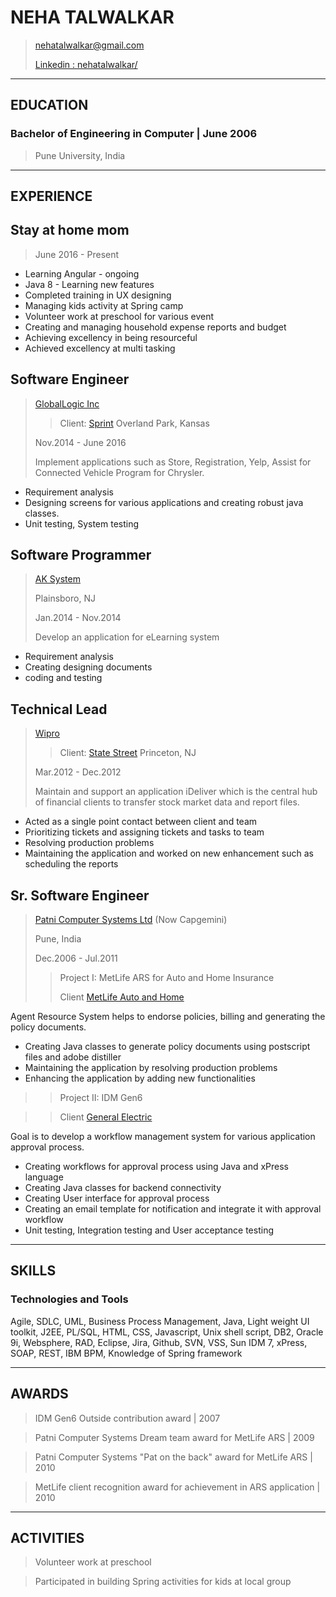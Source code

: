 # NEHA TALWALKAR

> [nehatalwalkar@gmail.com](mailto:nehatalwalkar@gmail.com)
>
> [Linkedin : nehatalwalkar/](https://www.linkedin.com/in/nehatalwalkar/)

---

## EDUCATION

### Bachelor of Engineering in Computer | June 2006

> Pune University, India

---

## EXPERIENCE

## Stay at home mom
> June 2016 - Present
>

- Learning Angular - ongoing
- Java 8 - Learning new features
- Completed training in UX designing
- Managing kids activity at Spring camp
- Volunteer work at preschool for various event
- Creating and managing household expense reports and budget
- Achieving excellency in being resourceful
- Achieved excellency at multi tasking



## Software Engineer

> [GlobalLogic Inc](https://www.globallogic.com/)
>> Client: [Sprint](https://www.sprint.com/)
> Overland Park, Kansas
>
> Nov.2014 - June 2016
>
> Implement applications such as Store, Registration, Yelp, Assist for Connected Vehicle Program for Chrysler.

- Requirement analysis
- Designing screens for various applications and creating robust java classes.
- Unit testing, System testing

## Software Programmer

> [AK System](https://www.aksystems-inc.com/)
>
> Plainsboro, NJ
>
> Jan.2014 - Nov.2014
>
> Develop an application for eLearning system

- Requirement analysis 
- Creating designing documents
- coding and testing


## Technical Lead

> [Wipro](https://www.wipro.com/en-US/) 
>> Client: [State Street](http://www.statestreet.com/home.html)
> Princeton, NJ
>
> Mar.2012 - Dec.2012
>
> Maintain and support an application iDeliver which is the central hub of financial clients to transfer stock market data and report files. 

- Acted as a single point contact between client and team
- Prioritizing tickets and assigning tickets and tasks to team
- Resolving production problems
- Maintaining the application and worked on new enhancement such as scheduling the reports

## Sr. Software Engineer

> [Patni Computer Systems Ltd](https://www.capgemini.com/in-en/) (Now Capgemini)
>
> Pune, India
>
> Dec.2006 - Jul.2011
>> Project I: MetLife ARS for Auto and Home Insurance
>> 
>> Client [MetLife Auto and Home](https://www.metlife.com) 

Agent Resource System helps to endorse policies, billing and generating the policy documents.

- Creating Java classes to generate policy documents using postscript files and adobe distiller
- Maintaining the application by resolving production problems
- Enhancing the application by adding new functionalities

>> Project II: IDM Gen6

>> Client [General Electric](https://www.ge.com/) 
	
Goal is to develop a workflow management system for various application approval process. 

- Creating workflows for approval process using Java and xPress language
- Creating Java classes for backend connectivity
- Creating  User interface for approval process
- Creating an email template for notification and integrate it with approval workflow
- Unit testing, Integration testing and User acceptance testing



---

## SKILLS

### Technologies and Tools

Agile, SDLC, UML, Business Process Management, Java, Light weight UI toolkit, J2EE, PL/SQL, HTML, CSS, Javascript, Unix shell script, DB2, Oracle 9i, Websphere, RAD, Eclipse, Jira, Github, SVN, VSS, Sun IDM 7, xPress, SOAP, REST, IBM BPM, Knowledge of Spring framework


---

## AWARDS

> IDM Gen6 Outside contribution award | 2007

> Patni Computer Systems Dream team award for MetLife ARS | 2009

>  Patni Computer Systems "Pat on the back" award for MetLife ARS  | 2010

>  MetLife client recognition award for achievement in ARS application | 2010

---

## ACTIVITIES

> Volunteer work at preschool

> Participated in building Spring activities for kids at local group

